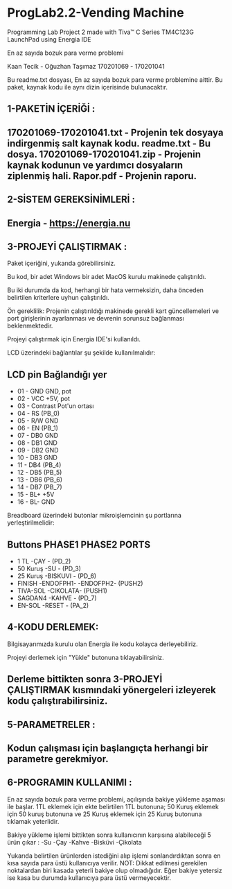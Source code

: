 # ProgLab2.2-Vending Machine
Programming Lab Project 2 made with Tiva™ C Series TM4C123G LaunchPad using Energia IDE

En az sayıda bozuk para verme problemi

Kaan Tecik - Oğuzhan Taşımaz
170201069 - 170201041

Bu readme.txt dosyası, En az sayıda bozuk para verme problemine aittir.
Bu paket, kaynak kodu ile aynı dizin içerisinde bulunacaktır.

1-PAKETİN İÇERİĞİ :
------------------
170201069-170201041.txt - Projenin tek dosyaya indirgenmiş salt kaynak kodu.
readme.txt - Bu dosya.
170201069-170201041.zip - Projenin kaynak kodunun ve yardımcı dosyaların ziplenmiş hali.
Rapor.pdf - Projenin raporu.
------------------


2-SİSTEM GEREKSİNİMLERİ :
------------------------
Energia - https://energia.nu
------------------------

3-PROJEYİ ÇALIŞTIRMAK :
-----------------------

Paket içeriğini, yukarıda görebilirsiniz.

Bu kod, bir adet Windows bir adet MacOS kurulu makinede çalıştırıldı.

Bu iki  durumda da kod, herhangi bir hata vermeksizin, daha önceden belirtilen
kriterlere uyhun çalıştırıldı.

Ön gereklilik:
Projenin çalıştırıldığı makinede gerekli kart güncellemeleri ve port
girişlerinin ayarlanması ve devrenin sorunsuz bağlanması beklenmektedir.

Projeyi çalıştırmak için Energia IDE'si kullanıldı.


LCD üzerindeki bağlantılar şu şekilde kullanılmalıdır:

LCD pin              Bağlandığı yer
---------------------------------
- 01 - GND             GND, pot
- 02 - VCC             +5V, pot
- 03 - Contrast        Pot'un ortası
- 04 - RS              (PB_0)
- 05 - R/W             GND
- 06 - EN              (PB_1)
- 07 - DB0             GND
- 08 - DB1             GND
- 09 - DB2             GND
- 10 - DB3             GND
- 11 - DB4             (PB_4)
-  12 - DB5             (PB_5)
- 13 - DB6             (PB_6)
- 14 - DB7             (PB_7)
- 15 - BL+             +5V
- 16 - BL-             GND


 Breadboard üzerindeki butonlar mikroişlemcinin şu portlarına yerleştirilmelidir:

  Buttons	 PHASE1		 PHASE2		PORTS
------------------------------------------------------
 - 1 TL		-ÇAY 	 - 			(PD_2)
 - 50 Kuruş	-SU 	 - 			(PD_3)
 - 25 Kuruş	-BISKUVI - 			(PD_6)
 - FINISH		-ENDOFPH1-	-ENDOFPH2- 	(PUSH2)
 - TIVA-SOL			-CIKOLATA-	(PUSH1)
 - SAGDAN4			-KAHVE	 -	(PD_7)
 - EN-SOL				-RESET   -	(PA_2)
 
 
4-KODU DERLEMEK:
-----------------
Bilgisayarımızda kurulu olan Energia ile kodu kolayca derleyebiliriz.

Projeyi derlemek için "Yükle" butonuna tıklayabilirsiniz.

Derleme bittikten sonra 3-PROJEYİ ÇALIŞTIRMAK kısmındaki yönergeleri izleyerek
kodu çalıştırabilirsiniz.
----------------

5-PARAMETRELER :
----------------
Kodun çalışması için başlangıçta herhangi bir parametre gerekmiyor.
----------------

6-PROGRAMIN KULLANIMI :
-----------------------
En az sayıda bozuk para verme problemi, açılışında bakiye yükleme aşaması
ile başlar. 1TL eklemek için ekte belirtilen 1TL butonuna; 50 Kuruş eklemek
için 50 kuruş butonuna ve 25 Kuruş eklemek için 25 Kuruş butonuna tıklamak yeterlidir.

Bakiye yükleme işlemi bittikten sonra kullanıcının karşısına alabileceği 5 ürün çıkar :
-Su
-Çay
-Kahve
-Bisküvi
-Çikolata

Yukarıda belirtilen ürünlerden istediğini alıp işlemi sonlandırdıktan sonra
en kısa sayıda para üstü kullanıcıya verilir.
NOT:
Dikkat edilmesi gerekilen noktalardan biri kasada yeterli bakiye olup olmadığıdır.
Eğer bakiye yetersiz ise kasa bu durumda kullanıcıya para üstü vermeyecektir.
